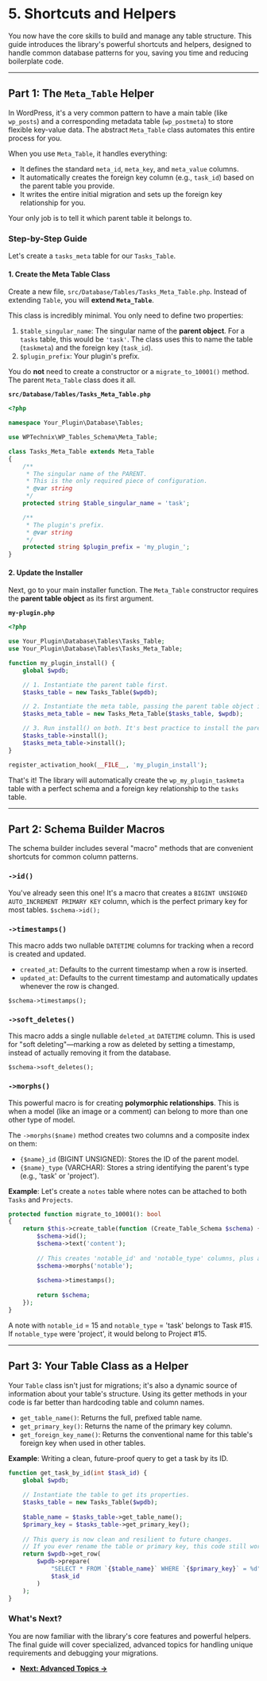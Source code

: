 # 5. Shortcuts and Helpers

You now have the core skills to build and manage any table structure. This guide introduces the library's powerful shortcuts and helpers, designed to handle common database patterns for you, saving you time and reducing boilerplate code.

---

## Part 1: The `Meta_Table` Helper

In WordPress, it's a very common pattern to have a main table (like `wp_posts`) and a corresponding metadata table (`wp_postmeta`) to store flexible key-value data. The abstract `Meta_Table` class automates this entire process for you.

When you use `Meta_Table`, it handles everything:
-   It defines the standard `meta_id`, `meta_key`, and `meta_value` columns.
-   It automatically creates the foreign key column (e.g., `task_id`) based on the parent table you provide.
-   It writes the entire initial migration and sets up the foreign key relationship for you.

Your only job is to tell it which parent table it belongs to.

### Step-by-Step Guide

Let's create a `tasks_meta` table for our `Tasks_Table`.

#### 1. Create the Meta Table Class
Create a new file, `src/Database/Tables/Tasks_Meta_Table.php`. Instead of extending `Table`, you will **extend `Meta_Table`**.

This class is incredibly minimal. You only need to define two properties:
1.  `$table_singular_name`: The singular name of the **parent object**. For a `tasks` table, this would be `'task'`. The class uses this to name the table (`taskmeta`) and the foreign key (`task_id`).
2.  `$plugin_prefix`: Your plugin's prefix.

You do **not** need to create a constructor or a `migrate_to_10001()` method. The parent `Meta_Table` class does it all.

**`src/Database/Tables/Tasks_Meta_Table.php`**
```php
<?php

namespace Your_Plugin\Database\Tables;

use WPTechnix\WP_Tables_Schema\Meta_Table;

class Tasks_Meta_Table extends Meta_Table
{
    /**
     * The singular name of the PARENT.
     * This is the only required piece of configuration.
     * @var string
     */
    protected string $table_singular_name = 'task';

    /**
     * The plugin's prefix.
     * @var string
     */
    protected string $plugin_prefix = 'my_plugin_';
}
```

#### 2. Update the Installer
Next, go to your main installer function. The `Meta_Table` constructor requires the **parent table object** as its first argument.

**`my-plugin.php`**
```php
<?php

use Your_Plugin\Database\Tables\Tasks_Table;
use Your_Plugin\Database\Tables\Tasks_Meta_Table;

function my_plugin_install() {
    global $wpdb;

    // 1. Instantiate the parent table first.
    $tasks_table = new Tasks_Table($wpdb);

    // 2. Instantiate the meta table, passing the parent table object into it.
    $tasks_meta_table = new Tasks_Meta_Table($tasks_table, $wpdb);

    // 3. Run install() on both. It's best practice to install the parent first.
    $tasks_table->install();
    $tasks_meta_table->install();
}

register_activation_hook(__FILE__, 'my_plugin_install');
```
That's it! The library will automatically create the `wp_my_plugin_taskmeta` table with a perfect schema and a foreign key relationship to the `tasks` table.

---

## Part 2: Schema Builder Macros

The schema builder includes several "macro" methods that are convenient shortcuts for common column patterns.

### `->id()`
You've already seen this one! It's a macro that creates a `BIGINT UNSIGNED AUTO_INCREMENT PRIMARY KEY` column, which is the perfect primary key for most tables.
`$schema->id();`

### `->timestamps()`
This macro adds two nullable `DATETIME` columns for tracking when a record is created and updated.
-   `created_at`: Defaults to the current timestamp when a row is inserted.
-   `updated_at`: Defaults to the current timestamp and automatically updates whenever the row is changed.

`$schema->timestamps();`

### `->soft_deletes()`
This macro adds a single nullable `deleted_at` `DATETIME` column. This is used for "soft deleting"—marking a row as deleted by setting a timestamp, instead of actually removing it from the database.

`$schema->soft_deletes();`

### `->morphs()`
This powerful macro is for creating **polymorphic relationships**. This is when a model (like an image or a comment) can belong to more than one other type of model.

The `->morphs($name)` method creates two columns and a composite index on them:
-   `{$name}_id` (BIGINT UNSIGNED): Stores the ID of the parent model.
-   `{$name}_type` (VARCHAR): Stores a string identifying the parent's type (e.g., 'task' or 'project').

**Example**: Let's create a `notes` table where notes can be attached to both `Tasks` and `Projects`.
```php
protected function migrate_to_10001(): bool
{
    return $this->create_table(function (Create_Table_Schema $schema) {
        $schema->id();
        $schema->text('content');
        
        // This creates 'notable_id' and 'notable_type' columns, plus an index.
        $schema->morphs('notable');
        
        $schema->timestamps();
        
        return $schema;
    });
}
```
A note with `notable_id` = 15 and `notable_type` = 'task' belongs to Task #15. If `notable_type` were 'project', it would belong to Project #15.

---

## Part 3: Your Table Class as a Helper

Your `Table` class isn't just for migrations; it's also a dynamic source of information about your table's structure. Using its getter methods in your code is far better than hardcoding table and column names.

-   `get_table_name()`: Returns the full, prefixed table name.
-   `get_primary_key()`: Returns the name of the primary key column.
-   `get_foreign_key_name()`: Returns the conventional name for this table's foreign key when used in other tables.

**Example**: Writing a clean, future-proof query to get a task by its ID.
```php
function get_task_by_id(int $task_id) {
    global $wpdb;
    
    // Instantiate the table to get its properties.
    $tasks_table = new Tasks_Table($wpdb);
    
    $table_name = $tasks_table->get_table_name();
    $primary_key = $tasks_table->get_primary_key();
    
    // This query is now clean and resilient to future changes.
    // If you ever rename the table or primary key, this code still works.
    return $wpdb->get_row(
        $wpdb->prepare(
            "SELECT * FROM `{$table_name}` WHERE `{$primary_key}` = %d",
            $task_id
        )
    );
}
```

### What's Next?

You are now familiar with the library's core features and powerful helpers. The final guide will cover specialized, advanced topics for handling unique requirements and debugging your migrations.

-   [**Next: Advanced Topics &rarr;**](./06-Advanced-Topics.md)
